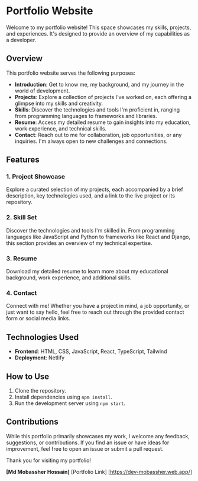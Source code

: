 # Portfolio Website

Welcome to my portfolio website! This space showcases my skills, projects, and experiences. It's designed to provide an overview of my capabilities as a developer.

## Overview

This portfolio website serves the following purposes:

- **Introduction**: Get to know me, my background, and my journey in the world of development.
- **Projects**: Explore a collection of projects I've worked on, each offering a glimpse into my skills and creativity.
- **Skills**: Discover the technologies and tools I'm proficient in, ranging from programming languages to frameworks and libraries.
- **Resume**: Access my detailed resume to gain insights into my education, work experience, and technical skills.
- **Contact**: Reach out to me for collaboration, job opportunities, or any inquiries. I'm always open to new challenges and connections.

## Features

### 1. Project Showcase

Explore a curated selection of my projects, each accompanied by a brief description, key technologies used, and a link to the live project or its repository.

### 2. Skill Set

Discover the technologies and tools I'm skilled in. From programming languages like JavaScript and Python to frameworks like React and Django, this section provides an overview of my technical expertise.

### 3. Resume

Download my detailed resume to learn more about my educational background, work experience, and additional skills.

### 4. Contact

Connect with me! Whether you have a project in mind, a job opportunity, or just want to say hello, feel free to reach out through the provided contact form or social media links.

## Technologies Used

- **Frontend**: HTML, CSS, JavaScript, React, TypeScript, Tailwind
- **Deployment**: Netlify

## How to Use

1. Clone the repository.
2. Install dependencies using `npm install`.
3. Run the development server using `npm start`.

## Contributions

While this portfolio primarily showcases my work, I welcome any feedback, suggestions, or contributions. If you find an issue or have ideas for improvement, feel free to open an issue or submit a pull request.

Thank you for visiting my portfolio!

**[Md Mobassher Hossain]** [Portfolio Link] [https://dev-mobassher.web.app/]
